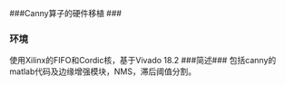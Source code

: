 ###Canny算子的硬件移植 ###
### 环境 ###
使用Xilinx的FIFO和Cordic核，基于Vivado 18.2
###简述###
包括canny的matlab代码及边缘增强模块，NMS，滞后阈值分割。
